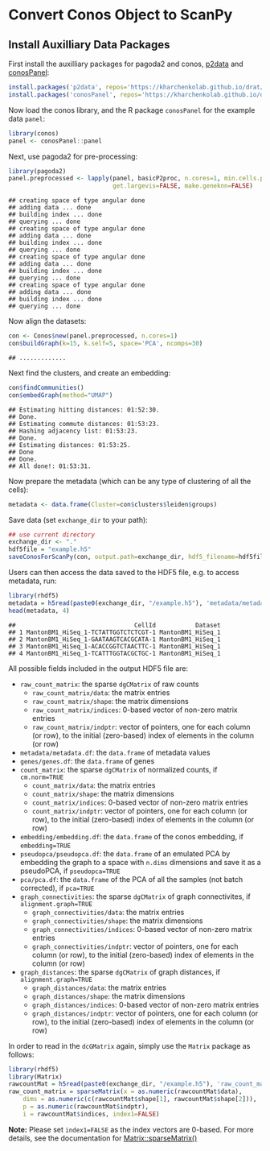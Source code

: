 # Convert Conos Object to ScanPy


## Install Auxilliary Data Packages

First install the auxilliary packages for pagoda2 and conos, [p2data](https://github.com/kharchenkolab/p2data) and [conosPanel](https://github.com/kharchenkolab/conosPanel):


```r
install.packages('p2data', repos='https://kharchenkolab.github.io/drat/', type='source')
install.packages('conosPanel', repos='https://kharchenkolab.github.io/drat/', type='source')
```


Now load the conos library, and the R package `conosPanel` for the example data `panel`:


```r
library(conos)
panel <- conosPanel::panel
```

Next, use pagoda2 for pre-processing:


```r
library(pagoda2)
panel.preprocessed <- lapply(panel, basicP2proc, n.cores=1, min.cells.per.gene=0, n.odgenes=2e3, 
                             get.largevis=FALSE, make.geneknn=FALSE)
```

```
## creating space of type angular done
## adding data ... done
## building index ... done
## querying ... done
## creating space of type angular done
## adding data ... done
## building index ... done
## querying ... done
## creating space of type angular done
## adding data ... done
## building index ... done
## querying ... done
## creating space of type angular done
## adding data ... done
## building index ... done
## querying ... done
```

Now align the datasets:


```r
con <- Conos$new(panel.preprocessed, n.cores=1)
con$buildGraph(k=15, k.self=5, space='PCA', ncomps=30)
```

```
## .............
```


Next find the clusters, and create an embedding:


```r
con$findCommunities()
con$embedGraph(method="UMAP")
```

```
## Estimating hitting distances: 01:52:30.
## Done.
## Estimating commute distances: 01:53:23.
## Hashing adjacency list: 01:53:23.
## Done.
## Estimating distances: 01:53:25.
## Done
## Done.
## All done!: 01:53:31.
```

Now prepare the metadata (which can be any type of clustering of all the cells):


```r
metadata <- data.frame(Cluster=con$clusters$leiden$groups)
```

Save data (set `exchange_dir` to your path):



```r
## use current directory
exchange_dir <- "."
hdf5file = "example.h5"
saveConosForScanPy(con, output.path=exchange_dir, hdf5_filename=hdf5file, verbose=TRUE)
```

Users can then access the data saved to the HDF5 file, e.g. to access metadata, run:



```r
library(rhdf5)
metadata = h5read(paste0(exchange_dir, "/example.h5"), 'metadata/metadata.df')
head(metadata, 4)
```

```
##                                 CellId           Dataset
## 1 MantonBM1_HiSeq_1-TCTATTGGTCTCTCGT-1 MantonBM1_HiSeq_1
## 2 MantonBM1_HiSeq_1-GAATAAGTCACGCATA-1 MantonBM1_HiSeq_1
## 3 MantonBM1_HiSeq_1-ACACCGGTCTAACTTC-1 MantonBM1_HiSeq_1
## 4 MantonBM1_HiSeq_1-TCATTTGGTACGCTGC-1 MantonBM1_HiSeq_1
```

All possible fields included in the output HDF5 file are:

* `raw_count_matrix`: the sparse `dgCMatrix` of raw counts 
	* `raw_count_matrix/data`: the matrix entries
	* `raw_count_matrix/shape`: the matrix dimensions
	* `raw_count_matrix/indices`: 0-based vector of non-zero matrix entries
	* `raw_count_matrix/indptr`: vector of pointers, one for each column (or row), to the initial (zero-based) index of elements in the column (or row)
* `metadata/metadata.df`: the `data.frame` of metadata values
* `genes/genes.df`: the `data.frame` of genes
* `count_matrix`: the sparse `dgCMatrix` of normalized counts, if `cm.norm=TRUE`
	* `count_matrix/data`: the matrix entries
	* `count_matrix/shape`: the matrix dimensions
	* `count_matrix/indices`: 0-based vector of non-zero matrix entries
	* `count_matrix/indptr`: vector of pointers, one for each column (or row), to the initial (zero-based) index of elements in the column (or row)
* `embedding/embedding.df`:  the `data.frame` of the conos embedding, if `embedding=TRUE`
* `pseudopca/pseudopca.df`:  the `data.frame` of an emulated PCA by embedding the graph to a space with `n.dims` dimensions and save it as a pseudoPCA, if `pseudopca=TRUE`
* `pca/pca.df`: the `data.frame` of the PCA of all the samples (not batch corrected), if `pca=TRUE`
* `graph_connectivities`: the sparse `dgCMatrix` of graph connectivites, if `alignment.graph=TRUE`
	* `graph_connectivities/data`: the matrix entries
	* `graph_connectivities/shape`: the matrix dimensions
	* `graph_connectivities/indices`: 0-based vector of non-zero matrix entries
	* `graph_connectivities/indptr`: vector of pointers, one for each column (or row), to the initial (zero-based) index of elements in the column (or row)
* `graph_distances`: the sparse `dgCMatrix` of graph distances, if `alignment.graph=TRUE`
	* `graph_distances/data`: the matrix entries
	* `graph_distances/shape`: the matrix dimensions
	* `graph_distances/indices`: 0-based vector of non-zero matrix entries
	* `graph_distances/indptr`: vector of pointers, one for each column (or row), to the initial (zero-based) index of elements in the column (or row)



In order to read in the `dcGMatrix` again, simply use the `Matrix` package as follows:



```r
library(rhdf5)
library(Matrix)
rawcountMat = h5read(paste0(exchange_dir, "/example.h5"), 'raw_count_matrix')
raw_count_matrix = sparseMatrix(x = as.numeric(rawcountMat$data),  
    dims = as.numeric(c(rawcountMat$shape[1], rawcountMat$shape[2])), 
    p = as.numeric(rawcountMat$indptr), 
    i = rawcountMat$indices, index1=FALSE)
```

**Note:** Please set `index1=FALSE` as the index vectors are 0-based. For more details, see the documentation for [Matrix::sparseMatrix()](https://www.rdocumentation.org/packages/Matrix/versions/1.2-18/topics/sparseMatrix)

